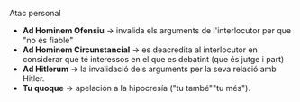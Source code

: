 Atac personal
- **Ad Hominem Ofensiu** -> invalida els arguments de l'interlocutor per que "no és fiable"
- **Ad Hominem Circunstancial** -> es deacredita al interlocutor en considerar que té interessos en el que es debatint (que és jutge i part)
- **Ad Hitlerum** -> la invalidació dels arguments per la seva relació amb Hitler.
- **Tu quoque** -> apelación a la hipocresía ("tu també""tu més").
